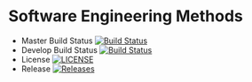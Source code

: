 # Software Engineering Methods

- Master Build Status [![Build Status](https://travis-ci.org/NapierDanel/setProject.svg?branch=master)](https://travis-ci.org/NapierDanel/setProject)
- Develop Build Status [![Build Status](https://travis-ci.org/NapierDanel/setProject.svg?branch=develop)](https://travis-ci.org/NapierDanel/setProject)
- License [![LICENSE](https://img.shields.io/github/license/NapierDanel/setProject.svg?style=flat-square)](https://github.com/NapierDanel/setProject/blob/master/LICENSE)
- Release [![Releases](https://img.shields.io/github/release/NapierDanel/setProject/all.svg?style=flat-square)](https://github.com/NapierDanel/setProject/releases)
